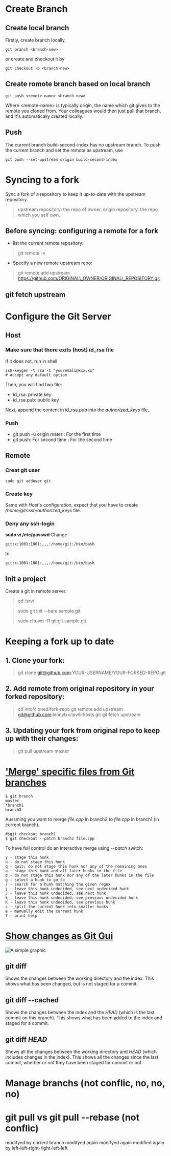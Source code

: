 # Create Branch
## Create local branch
Firstly, create branch locally,
```
git branch <branch-new>
```
or create and checkout it by
```
git checkout -b <branch-new>
```
## Create romote branch based on local branch
```
git push <remote-name> <branch-new>
```
Where \<remote-name\> is typically origin, the name which git gives to the remote you cloned from. Your colleagues would then just pull that branch, and it's automatically created locally.

## Push
The current branch build-second-index has no upstream branch.
To push the current branch and set the remote as upstream, use
```shell
git push --set-upstream origin build-second-index
```
# Syncing to a fork
Sync a fork of a repository to keep it up-to-date with the upstream repository.

> upstream repository: the repo of owner.
> origin repository: the repo which you self own.

## Before syncing: configuring a remote for a fork
- list the current remote repository:
> git remote -v

- Specify a new remote upstream repo:
> git remote add upstream https://github.com/ORIGINAL\_OWNER/ORIGINAL\_REPOSITORY.git

## git fetch upstream

# Configure the Git Server
## Host
### Make sure that there exits (host) id\_rsa file
If it does not, run in shell
```{shell}
ssh-keygen -t rsa -C "youremali@xxx.xx"
# Accept any default option 
```
Then, you will find two file:
- id\_rsa: private key
- id\_rsa.pub: public key

Next, append the content in id\_rsa.pub into the *authorized\_keys* file.

### Push
- git push -u origin mater : For the first time
- git push: For second time : For the second time

## Remote
### Creat git user
```{shell}
sudo git adduser git
```
### Create key
Same with *Host*'s configuration, expect that you have to create */home/git/.ssh/authorized\_keys* file.

### Deny any ssh-login
**sudo vi /etc/passwd**
Change
```
git:x:1001:1001:,,,:/home/git:/bin/bash
```
to
```
git:x:1001:1001:,,,:/home/git:/bin/bash
```
## Init a project
Create a git in remote server.
>cd /srv/

>sudo git init --bare sample.git

>sudo chown -R git:git sample.git

# Keeping a fork up to date
## 1. Clone your fork:

>    git clone git@github.com:YOUR-USERNAME/YOUR-FORKED-REPO.git



## 2. Add remote from original repository in your forked repository: 

>    cd into/cloned/fork-repo
>    git remote add upstream git@github.com:lennylxx/ipv6-hosts.git
>    git fetch upstream


## 3. Updating your fork from original repo to keep up with their changes:

>    git pull upstream master


# ['Merge' specific files from Git branches](https://stackoverflow.com/questions/18115411/how-to-merge-specific-files-from-git-branches)
```
$ git branch
master
*branch1
branch2
```
Aussming you want to merge *file.cpp* in branch2 to *file.cpp* in branch1 (in current branch).
```
#$git checkout branch1
$ git checkout --patch branch2 file.cpp
```
To have full control do an interactive merge using *--patch* switch:
```
y - stage this hunk
n - do not stage this hunk
q - quit; do not stage this hunk nor any of the remaining ones
a - stage this hunk and all later hunks in the file
d - do not stage this hunk nor any of the later hunks in the file
g - select a hunk to go to
/ - search for a hunk matching the given regex
j - leave this hunk undecided, see next undecided hunk
J - leave this hunk undecided, see next hunk
k - leave this hunk undecided, see previous undecided hunk
K - leave this hunk undecided, see previous hunk
s - split the current hunk into smaller hunks
e - manually edit the current hunk
? - print help
```
# [Show changes as Git Gui](https://stackoverflow.com/questions/1587846/how-do-i-show-the-changes-which-have-been-staged)
![A simple graphic](./figures/graphic-git-diff.png)
## git diff
Shows the changes between the working directory and the index. This shows what has been changed, but is not staged for a commit.

## git diff --cached
Shows the changes between the index and the *HEAD* (which is the last commit on this branch). This shows what has been added to the index and staged for a commit.

## git diff *HEAD*
Shows all the changes between the working directory and *HEAD* (which includes changes in the index). This shows all the changes since the last commit, whether or not they have been staged for commit or not.

# Manage branchs (not conflic, no, no, no)

# git pull vs git pull --rebase (not conflic)
modifyed by current branch
modifyed again
modifyed again
modified again by left-left-right-right-left-left
